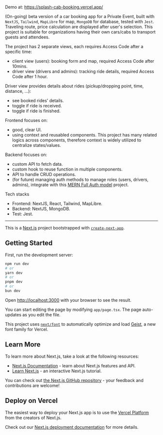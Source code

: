 Demo at: https://splash-cab-booking.vercel.app/

(On-going) beta version of a car booking app for a Private Event, built with `NextJS`, `Tailwind`, `MapLibre` for map, `MongoDB` for database, tested with `Jest`. Traveling route, price calculation are displayed after user's selection. This project is suitable for organizations having their own cars/cabs to transport guests and attendees.

The project has 2 separate views, each requires Access Code after a specific time:

- client view (users): booking form and map, required Access Code after 10mins.
- driver view (drivers and admins): tracking ride details, required Access Code after 1 hour.

Driver view provides details about rides (pickup/dropping point, time, distance, ...):

- see booked rides' details.
- toggle if ride is received.
- toggle if ride is finished.

Frontend focuses on:

- good, clear UI.
- using context and reusabled components. This project has many related logics across components, therefore context is widely utilized to centralize states/values.

Backend focuses on:

- custom API to fetch data.
- custom hook to reuse function in multiple components.
- API to handle CRUD operations.
- (for future) managing auth methods to manage roles (users, drivers, admins), integrate with this [MERN Full Auth model](https://github.com/liamdoan/react-MERN-auth-module) project.


Tech stacks

- Frontend: NextJS, React, Tailwind, MapLibre.
- Backend: NextJS, MongoDB.
- Test: Jest.

---

This is a [Next.js](https://nextjs.org) project bootstrapped with [`create-next-app`](https://nextjs.org/docs/app/api-reference/cli/create-next-app).

## Getting Started

First, run the development server:

```bash
npm run dev
# or
yarn dev
# or
pnpm dev
# or
bun dev
```

Open [http://localhost:3000](http://localhost:3000) with your browser to see the result.

You can start editing the page by modifying `app/page.tsx`. The page auto-updates as you edit the file.

This project uses [`next/font`](https://nextjs.org/docs/app/building-your-application/optimizing/fonts) to automatically optimize and load [Geist](https://vercel.com/font), a new font family for Vercel.

## Learn More

To learn more about Next.js, take a look at the following resources:

- [Next.js Documentation](https://nextjs.org/docs) - learn about Next.js features and API.
- [Learn Next.js](https://nextjs.org/learn) - an interactive Next.js tutorial.

You can check out [the Next.js GitHub repository](https://github.com/vercel/next.js) - your feedback and contributions are welcome!

## Deploy on Vercel

The easiest way to deploy your Next.js app is to use the [Vercel Platform](https://vercel.com/new?utm_medium=default-template&filter=next.js&utm_source=create-next-app&utm_campaign=create-next-app-readme) from the creators of Next.js.

Check out our [Next.js deployment documentation](https://nextjs.org/docs/app/building-your-application/deploying) for more details.
